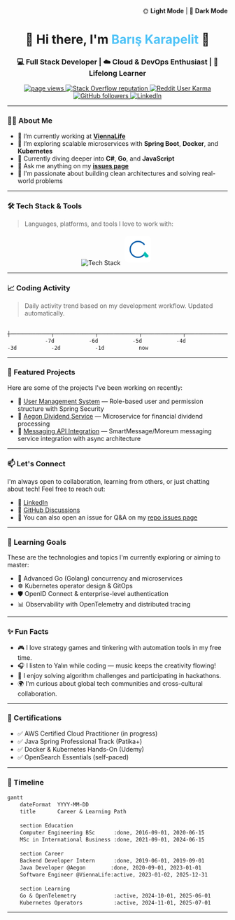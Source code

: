 <!-- Theme switching is not supported in GitHub markdown, but kept for aesthetic context -->
<p align="right">
  🌞 <strong>Light Mode</strong> | 🌙 <strong>Dark Mode</strong>
</p>

<h1 align="center">🚀 Hi there, I'm <span style="color:#4FC3F7">Barış Karapelit</span> 👋</h1>
<h3 align="center">💻 Full Stack Developer | ☁️ Cloud & DevOps Enthusiast | 🧠 Lifelong Learner</h3>

<p align="center">
  <a href="https://github.com/BarisKarapelit">
    <img src="https://komarev.com/ghpvc/?username=BarisKarapelit" alt="page views" />
  </a>
  <a href="https://stackoverflow.com/users/16427064/bar%c4%b1%c5%9f-karapelit">
    <img alt="Stack Overflow reputation" src="https://img.shields.io/stackexchange/stackoverflow/r/16427064">
  </a>
  <a href="https://www.reddit.com/user/Difficult-Ad-6551">
    <img alt="Reddit User Karma" src="https://img.shields.io/reddit/user-karma/link/Difficult-Ad-6551">
  </a>
  <a href="https://github.com/BarisKarapelit?tab=followers">
    <img alt="GitHub followers" src="https://img.shields.io/github/followers/BarisKarapelit?style=social">
  </a>
  <a href="https://www.linkedin.com/in/bar%C4%B1%C5%9Fkarapelit/">
    <img alt="LinkedIn" src="https://img.shields.io/badge/LinkedIn-blue?style=flat&logo=linkedin" />
  </a>
</p>

---

### 👨‍💼 About Me

- 🏢 I’m currently working at **[ViennaLife][company]**
- 🔭 I’m exploring scalable microservices with **Spring Boot**, **Docker**, and **Kubernetes**
- 🌱 Currently diving deeper into **C#**, **Go**, and **JavaScript**
- 💬 Ask me anything on my **[issues page][issues page]**
- 🎯 I'm passionate about building clean architectures and solving real-world problems

---

### 🛠️ Tech Stack & Tools

> Languages, platforms, and tools I love to work with:

<div align="center">
  <img src="https://skillicons.dev/icons?i=java,spring,js,ts,react,docker,kubernetes,jenkins,mysql,mongodb,postgresql,git,linux,azure" alt="Tech Stack" />
  <img src="./img/opensearch-icon-blue.svg" width="48" height="48" alt="OpenSearch" style="margin: 6px; border-radius: 8px; padding: 6px; background: #fff;" />
</div>

---

### 📈 Coding Activity

> Daily activity trend based on my development workflow. Updated automatically.

```
             ┼─────────────┬─────────────┬─────────────┬─────────────┬─────────────┬─────────────┬─────────────┤ 
            -7d           -6d           -5d           -4d           -3d           -2d           -1d           now
```

---

### 📌 Featured Projects

Here are some of the projects I've been working on recently:

- 🔐 [User Management System](https://github.com/BarisKarapelit/user-management) — Role-based user and permission structure with Spring Security
- 🧾 [Aegon Dividend Service](https://github.com/BarisKarapelit/aegon-dividend-service) — Microservice for financial dividend processing
- 💬 [Messaging API Integration](https://github.com/BarisKarapelit/smartmessage-integration) — SmartMessage/Moreum messaging service integration with async architecture

---

### 📫 Let's Connect

I'm always open to collaboration, learning from others, or just chatting about tech! Feel free to reach out:

- 💼 [LinkedIn](https://www.linkedin.com/in/bar%C4%B1%C5%9Fkarapelit/)
- 💬 [GitHub Discussions](https://github.com/BarisKarapelit?tab=discussions)
- 📮 You can also open an issue for Q&A on my [repo issues page][issues page]

---

### 🎯 Learning Goals

These are the technologies and topics I'm currently exploring or aiming to master:

- 🧠 Advanced Go (Golang) concurrency and microservices
- ☸️ Kubernetes operator design & GitOps
- 🛡️ OpenID Connect & enterprise-level authentication
- 📊 Observability with OpenTelemetry and distributed tracing

---

### ✨ Fun Facts

- 🎮 I love strategy games and tinkering with automation tools in my free time.
- 🎧 I listen to Yalın while coding — music keeps the creativity flowing!
- 🧩 I enjoy solving algorithm challenges and participating in hackathons.
- 🌍 I'm curious about global tech communities and cross-cultural collaboration.

---

### 📜 Certifications

- ✅ AWS Certified Cloud Practitioner (in progress)
- ✅ Java Spring Professional Track (Patika+)
- ✅ Docker & Kubernetes Hands-On (Udemy)
- ✅ OpenSearch Essentials (self-paced)

---

### 📅 Timeline

```mermaid
gantt
    dateFormat  YYYY-MM-DD
    title       Career & Learning Path

    section Education
    Computer Engineering BSc      :done, 2016-09-01, 2020-06-15
    MSc in International Business :done, 2021-09-01, 2024-06-15

    section Career
    Backend Developer Intern      :done, 2019-06-01, 2019-09-01
    Java Developer @Aegon        :done, 2020-09-01, 2023-01-01
    Software Engineer @ViennaLife:active, 2023-01-02, 2025-12-31

    section Learning
    Go & OpenTelemetry            :active, 2024-10-01, 2025-06-01
    Kubernetes Operators          :active, 2024-11-01, 2025-07-01
```

---

[company]: https://viennalife.com.tr
[issues page]: https://github.com/BarisKarapelit/The-Complete-2022-Web-Development-Bootcamp/issues
[linkedin]: https://www.linkedin.com/in/bar%C4%B1%C5%9Fkarapelit/
